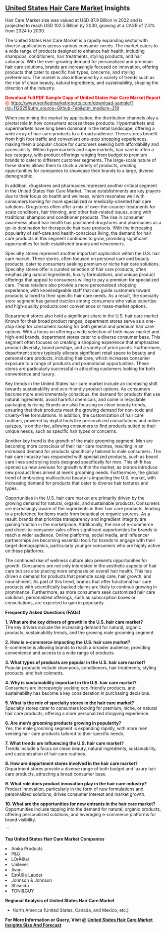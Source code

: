 <h2><a href="https://www.verifiedmarketreports.com/download-sample/?rid=112625&amp;utm_source=Github-Feb&amp;utm_medium=218" target="_blank">United States Hair Care Market</a> Insights</h2><p>Hair Care Market size was valued at USD 87.9 Billion in 2022 and is projected to reach USD 102.5 Billion by 2030, growing at a CAGR of 2.3% from 2024 to 2030.</p><p> <p>The United States Hair Care Market is a rapidly expanding sector with diverse applications across various consumer needs. The market caters to a wide range of products designed to enhance hair health, including shampoos, conditioners, hair treatments, styling products, and hair colorants. With the ever-growing demand for personalized and premium hair care solutions, brands are increasingly focused on innovation, offering products that cater to specific hair types, concerns, and styling preferences. The market is also influenced by a variety of trends such as the rise of clean beauty, natural ingredients, and sustainability, shaping the direction of the industry.</p> <p><p><span class=""><span style="color: #ff0000;"><strong>Download Full PDF Sample Copy of United States Hair Care Market Report</strong> @ </span><a href="https://www.verifiedmarketreports.com/download-sample/?rid=112625&amp;utm_source=Github-Feb&amp;utm_medium=218" target="_blank">https://www.verifiedmarketreports.com/download-sample/?rid=112625&amp;utm_source=Github-Feb&amp;utm_medium=218</a></span></p></p> <p>When examining the market by application, the distribution channels play a pivotal role in how consumers access these products. Hypermarkets and supermarkets have long been dominant in the retail landscape, offering a wide array of hair care products to a broad audience. These stores benefit from high foot traffic and convenient one-stop shopping experiences, making them a popular choice for customers seeking both affordability and accessibility. Within hypermarkets and supermarkets, hair care is often a key category, with product offerings ranging from budget to premium brands to cater to different customer segments. The large-scale nature of these stores allows them to stock a variety of products, creating opportunities for companies to showcase their brands to a large, diverse demographic. <p>In addition, drugstores and pharmacies represent another critical segment in the United States Hair Care Market. These establishments are key players due to their focus on health and wellness, which resonates well with consumers looking for more specialized or medically-oriented hair care solutions. Drugstores often offer a mix of over-the-counter treatments for scalp conditions, hair thinning, and other hair-related issues, along with traditional shampoo and conditioner products. The rise in consumer awareness about hair health has positioned drugstores and pharmacies as a go-to destination for therapeutic hair care products. With the increasing popularity of self-care and health-conscious living, the demand for hair care products in this segment continues to grow, providing significant opportunities for both established brands and newcomers. <p>Specialty stores represent another important application within the U.S. hair care market. These stores, often focused on personal care and beauty products, cater to consumers seeking premium or niche hair care solutions. Specialty stores offer a curated selection of hair care products, often emphasizing natural ingredients, luxury formulations, and unique product offerings that appeal to consumers willing to pay a premium for specialized care. These retailers also provide a more personalized shopping experience, with knowledgeable staff that can guide customers toward products tailored to their specific hair care needs. As a result, the specialty store segment has gained traction among consumers who value expertise and high-quality products over convenience or mass-market options. <p>Department stores also hold a significant share in the U.S. hair care market. Known for their broad product ranges, department stores serve as a one-stop shop for consumers looking for both general and premium hair care options. With a focus on offering a wide selection of both mass-market and high-end brands, department stores cater to a diverse consumer base. This segment often focuses on creating a shopping experience that emphasizes product diversity, brand prestige, and a variety of price points. Furthermore, department stores typically allocate significant retail space to beauty and personal care products, including hair care, which increases consumer exposure to a range of products and promotional opportunities. These stores are particularly successful in attracting customers looking for both convenience and luxury. <p>Key trends in the United States hair care market include an increasing shift towards sustainability and eco-friendly product options. As consumers become more environmentally conscious, the demand for products that use natural ingredients, avoid harmful chemicals, and come in recyclable packaging is rising. Brands are also focusing on clean beauty trends, ensuring that their products meet the growing demand for non-toxic and cruelty-free formulations. In addition, the customization of hair care routines, powered by digital tools like personalized consultations and online quizzes, is on the rise, allowing consumers to find products suited to their unique needs, such as specific hair types or concerns. <p>Another key trend is the growth of the male grooming segment. Men are becoming more conscious of their hair care routines, resulting in an increased demand for products specifically tailored to male consumers. The hair care industry has responded with specialized products, such as beard care lines and styling tools designed specifically for men. This shift has opened up new avenues for growth within the market, as brands introduce new product lines aimed at men’s grooming needs. Furthermore, the global trend of embracing multicultural beauty is impacting the U.S. market, with increasing demand for products that cater to diverse hair textures and types. <p>Opportunities in the U.S. hair care market are primarily driven by the growing demand for natural, organic, and sustainable products. Consumers are increasingly aware of the ingredients in their hair care products, leading to a preference for items made from botanical or organic sources. As a result, brands that prioritize transparency and ingredient integrity are gaining traction in the marketplace. Additionally, the rise of e-commerce and direct-to-consumer sales offers significant opportunities for brands to reach a wider audience. Online platforms, social media, and influencer partnerships are becoming essential tools for brands to engage with their target demographics, particularly younger consumers who are highly active on these platforms. <p>The continued rise of wellness culture also presents opportunities for growth. Consumers are not only interested in the aesthetic aspects of hair care but are also placing more emphasis on overall hair health. This has driven a demand for products that promote scalp care, hair growth, and nourishment. As part of this trend, brands that offer functional hair care products with scientifically backed claims are likely to continue growing in prominence. Furthermore, as more consumers seek customized hair care solutions, personalized offerings, such as subscription boxes or consultations, are expected to gain in popularity. <p><b>Frequently Asked Questions (FAQs)</b></p> <p><b>1. What are the key drivers of growth in the U.S. hair care market?</b><br> The key drivers include the increasing demand for natural, organic products, sustainability trends, and the growing male grooming segment.</p> <p><b>2. How is e-commerce impacting the U.S. hair care market?</b><br> E-commerce is allowing brands to reach a broader audience, providing convenience and access to a wide range of products.</p> <p><b>3. What types of products are popular in the U.S. hair care market?</b><br> Popular products include shampoos, conditioners, hair treatments, styling products, and hair colorants.</p> <p><b>4. Why is sustainability important in the U.S. hair care market?</b><br> Consumers are increasingly seeking eco-friendly products, and sustainability has become a key consideration in purchasing decisions.</p> <p><b>5. What is the role of specialty stores in the hair care market?</b><br> Specialty stores cater to consumers looking for premium, niche, or natural hair care products, offering a more personalized shopping experience.</p> <p><b>6. Are men’s grooming products growing in popularity?</b><br> Yes, the male grooming segment is expanding rapidly, with more men seeking hair care products tailored to their specific needs.</p> <p><b>7. What trends are influencing the U.S. hair care market?</b><br> Trends include a focus on clean beauty, natural ingredients, sustainability, and customization of hair care routines.</p> <p><b>8. How are department stores involved in the hair care market?</b><br> Department stores provide a diverse range of both budget and luxury hair care products, attracting a broad consumer base.</p> <p><b>9. What role does product innovation play in the hair care industry?</b><br> Product innovation, particularly in the form of new formulations and personalized solutions, drives consumer interest and market growth.</p> <p><b>10. What are the opportunities for new entrants in the hair care market?</b><br> Opportunities include tapping into the demand for natural, organic products, offering personalized solutions, and leveraging e-commerce platforms for brand visibility.</p> ```</p><p><strong>Top United States Hair Care Market Companies</strong></p><div data-test-id=""><p><li>Amka Products</li><li> P&G</li><li> LOrÃ©al</li><li> Unilever</li><li> Avon</li><li> EstÃ©e Lauder</li><li> Johnson & Johnson</li><li> Shiseido</li><li> TONI&GUY</li></p><div><strong>Regional Analysis of&nbsp;United States Hair Care Market</strong></div><ul><li dir="ltr"><p dir="ltr">North America&nbsp;(United States, Canada, and Mexico, etc.)</p></li></ul><p><strong>For More Information or Query, Visit @&nbsp;</strong><strong><a href="https://www.verifiedmarketreports.com/product/hair-care-market/?utm_source=Github-Feb&amp;utm_medium=218" target="_blank">United States Hair Care Market Insights Size And Forecast</a></strong></p></div>
